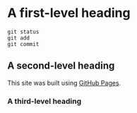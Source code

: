 # A first-level heading
```
git status
git add
git commit
```
## A second-level heading
This site was built using [GitHub Pages](https://pages.github.com/).
### A third-level heading



